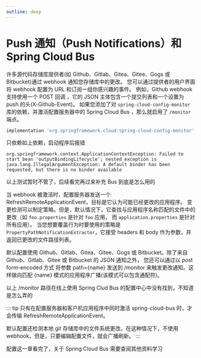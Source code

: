 ```yaml
---
outline: deep
---
```

# Push 通知（Push Notifications）和 Spring Cloud Bus

许多源代码存储库提供者(如 Github、Gitlab、Gitea、Gitee、Gogs 或 Bitbucket)通过 webhook 通知您存储库中的更改。
您可以通过提供者的用户界面将 webhook 配置为 URL 和订阅一组你感兴趣的事件。
例如，Github webhook 支持使用一个 POST 回调 ，它的 JSON 主体包含一个提交列表和一个设置为 push 的头(X-Github-Event)。
如果您添加了对 `spring-cloud-config-monitor` 库的依赖，并激活配置服务器中的 Spring Cloud Bus ，那么就启用了 `/monitor` 端点。

```groovy
implementation 'org.springframework.cloud:spring-cloud-config-monitor'
```

只依赖如上依赖，启动程序后报错

```
org.springframework.context.ApplicationContextException: Failed to start bean 'outputBindingLifecycle'; nested exception is java.lang.IllegalArgumentException: A default binder has been requested, but there is no binder available
```

以上测试暂时不管了，后续看完再过来补充 Bus 到底是怎么用的

当 webhook 被激活时，配置服务器发送一个 RefreshRemoteApplicationEvent，目标是它认为可能已经更改的应用程序。
变更检测可以制定策略。但是，默认情况下，它查找与应用程序名称匹配的文件中的更改（如 `foo.properties` 是针对 `foo` 应用，
而 `application.properties` 是针对所有应用）。
当您想要覆盖行为时要使用的策略是 `PropertyPathNotificationExtractor`，它接受 headers 和 body 作为参数，并返回已更改的文件路径列表。

默认配置使用 Github、Gitlab、Gitea、Gitee、Gogs 或 Bitbucket。除了来自 Github、Gitlab、Gitee 或 Bitbucket 的 JSON 通知之外，
您还可以通过以 post form-encoded 方式 将参数 path={name} 发送到 /monitor 来触发更改通知。这样做向匹配 {name} 模式的应用程序广播(该模式可以包含通配符)。

以上 /monitor 路径在线上使用 Spring Clud Bus 的配置中心中没有找到，不知道是怎么弄的

::: tip
只有在配置服务器和客户机应用程序中同时激活 spring-cloud-bus 时，才会传输 RefreshRemoteApplicationEvent。

默认配置还检测本地 git 存储库中的文件系统更改。在这种情况下，不使用 webhook。但是，只要编辑配置文件，就会广播刷新。
:::

配置这一章看完了，关于 Spring Cloud Bus 需要查阅其他资料学习
